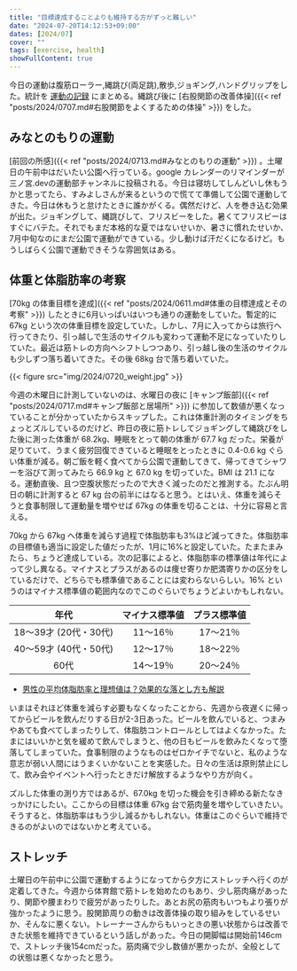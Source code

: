```yaml
---
title: "目標達成することよりも維持する方がずっと難しい"
date: "2024-07-20T14:12:53+09:00"
dates: [2024/07]
cover: ""
tags: [exercise, health]
showFullContent: true
---
```


今日の運動は腹筋ローラー,縄跳び(両足跳),散歩,ジョギング,ハンドグリップをした。統計を [運動の記録](https://docs.google.com/spreadsheets/d/1bg85QtM-LciUgey8I79uI7vW2PEwsP6TVdeIRVkACBg/edit?usp=sharing) にまとめる。縄跳び後に [右股関節の改善体操]({{< ref "posts/2024/0707.md#右股関節をよくするための体操" >}}) をした。

## みなとのもりの運動

[前回の所感]({{< ref "posts/2024/0713.md#みなとのもりの運動" >}}) 。土曜日の午前中はだいたい公園へ行っている。google カレンダーのリマインダーが三ノ宮.devの運動部チャンネルに投稿される。今日は寝坊してしんどいし休もうかと思ってたら、すみよしさんが来るというので慌てて準備して公園で運動してきた。今日は休もうと怠けたときに誰かがくる。偶然だけど、人を巻き込む効果が出た。ジョギングして、縄跳びして、フリスビーをした。暑くてフリスビーはすぐにバテた。それでもまだ本格的な夏ではないせいか、暑さに慣れたせいか、7月中旬なのにまだ公園で運動ができている。少し動けば汗だくになるけど。もうしばらく公園で運動できそうな雰囲気はある。

## 体重と体脂肪率の考察

[70kg の体重目標を達成]({{< ref "posts/2024/0611.md#体重の目標達成とその考察" >}}) したときに6月いっぱいはいつも通りの運動をしていた。暫定的に 67kg という次の体重目標を設定していた。しかし、7月に入ってからは旅行へ行ってきたり、引っ越しで生活のサイクルも変わって運動不足になっていたりしていた。最近は筋トレの方向へシフトしつつあり、引っ越し後の生活のサイクルも少しずつ落ち着いてきた。その後 68kg 台で落ち着いていた。

{{< figure src="img/2024/0720_weight.jpg" >}}

今週の木曜日に計測していないのは、水曜日の夜に [キャンプ飯部]({{< ref "posts/2024/0717.md#キャンプ飯部と居場所" >}}) に参加して数値が悪くなっていることが分かっていたからスキップした。これは体重計測のタイミングをちょっとズルしているのだけど、昨日の夜に筋トレしてジョギングして縄跳びをした後に測った体重が 68.2kg、睡眠をとって朝の体重が 67.7 kg だった。栄養が足りていて、うまく疲労回復できていると睡眠をとったときに 0.4-0.6 kg ぐらい体重が減る。朝ご飯を軽く食べてから公園で運動してきて、帰ってきてシャワーを浴びて測ってみたら 66.9 kg と 67.0 kg を切っていた。BMI は 21.1 になる。運動直後、且つ空腹状態だったので大きく減ったのだと推測する。たぶん明日の朝に計測すると 67 kg 台の前半にはなると思う。とはいえ、体重を減らそうと食事制限して運動量を増やせば 67kg の体重を切ることは、十分に容易と言える。

70kg から 67kg へ体重を減らす過程で体脂肪率も3%ほど減ってきた。体脂肪率の目標値も適当に設定した値だったが、1月に16%と設定していた。たまたまみたら、ちょうど達成している。次の記事によると、体脂肪率の標準値は年代によって少し異なる。マイナスとプラスがあるのは痩せ寄りか肥満寄りかの区分をしているだけで、どちらでも標準値であることには変わらないらしい。16% というのはマイナス標準値の範囲内なのでこのぐらいでちょうどよいかもしれない。

| 年代 | マイナス標準値 | プラス標準値 |
| :--: | :--: | :--: |
| 18～39才 (20代・30代) | 11～16％ | 17～21％ |
| 40～59才 (40代・50代) | 12～17％ | 18～22％ |
| 60代 | 14～19％ | 20～24％ |

* [男性の平均体脂肪率と理想値は？効果的な落とし方も解説](https://www.descente.co.jp/media/sports/training/25600/)

いまはそれほど体重を減らす必要もなくなったことから、先週から夜遅くに帰ってからビールを飲んだりする日が2-3日あった。ビールを飲んでいると、つまみやあても食べてしまったりして、体脂肪コントロールとしてはよくなかった。たまにはいいかと気を緩めて飲んでしまうと、他の日もビールを飲みたくなって堕落してしまっていた。食事制限のようなものはゼロかイチでないと、私のような意志が弱い人間にはうまくいかないことを実感した。日々の生活は原則禁止にして、飲み会やイベントへ行ったときだけ解放するようなやり方が向く。

ズルした体重の測り方ではあるが、67.0kg を切った機会を引き締める新たなきっかけにしたい。ここからの目標は体重 67kg 台で筋肉量を増やしていきたい。そうすると、体脂肪率はもう少し減るかもしれない。体重はこのぐらいで維持できるのがよいのではないかと考えている。

## ストレッチ

土曜日の午前中に公園で運動するようになってから夕方にストレッチへ行くのが定着してきた。今週から体育館で筋トレを始めたのもあり、少し筋肉痛があったり、関節や腰まわりで疲労があったりした。あとお尻の筋肉もいつもより張りが強かったように思う。股関節周りの動きは改善体操の取り組みをしているせいか、そんなに悪くない。トレーナーさんからもいっときの悪い状態からは改善できた状態を維持できているという話しがあった。今日の開脚幅は開始前146cmで、ストレッチ後154cmだった。筋肉痛で少し数値が悪かったが、全般としての状態は悪くなかったと思う。
